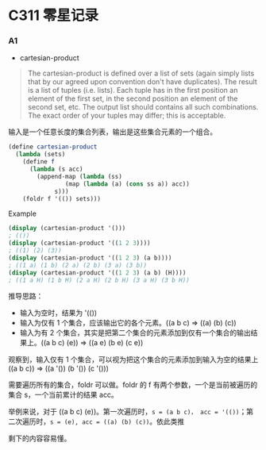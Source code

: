 # C311 零星记录

### A1

+ cartesian-product

> The cartesian-product is defined over a list of sets (again simply lists that by our agreed upon convention don't have duplicates). The result is a list of tuples (i.e. lists). Each tuple has in the first position an element of the first set, in the second position an element of the second set, etc. The output list should contains all such combinations. The exact order of your tuples may differ; this is acceptable.

输入是一个任意长度的集合列表，输出是这些集合元素的一个组合。

```scheme
(define cartesian-product
  (lambda (sets)
    (define f
      (lambda (s acc)
        (append-map (lambda (ss)
                (map (lambda (a) (cons ss a)) acc))
             s)))
    (foldr f '(()) sets)))
```

Example

```scheme
(display (cartesian-product '()))
; (())
(display (cartesian-product '((1 2 3))))
; ((1) (2) (3))
(display (cartesian-product '((1 2 3) (a b))))
; ((1 a) (1 b) (2 a) (2 b) (3 a) (3 b))
(display (cartesian-product '((1 2 3) (a b) (H))))
; ((1 a H) (1 b H) (2 a H) (2 b H) (3 a H) (3 b H))
```

推导思路：

+ 输入为空时，结果为 '(())
+ 输入为仅有 1 个集合，应该输出它的各个元素。((a b c) => ((a) (b) (c))
+ 输入为有 2 个集合，其实是把第二个集合的元素添加到仅有一个集合的输出结果上。((a b c) (e)) => ((a e) (b e) (c e))

观察到，输入仅有 1 个集合，可以视为把这个集合的元素添加到输入为空的结果上 ((a b c)) => ((a '()) (b '()) (c '()))

需要遍历所有的集合，foldr 可以做。foldr 的 f 有两个参数，一个是当前被遍历的集合 s，一个当前累计的结果 acc。

举例来说，对于 ((a b c) (e))。第一次遍历时，`s = (a b c)， acc = '(())`；第二次遍历时，`s = (e), acc = ((a) (b) (c))`。依此类推

剩下的内容容易懂。